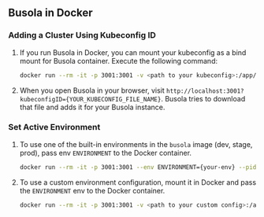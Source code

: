 ## Busola in Docker

### Adding a Cluster Using Kubeconfig ID

1. If you run Busola in Docker, you can mount your kubeconfig as a bind mount for Busola container. Execute the following command:

   ```bash
   docker run --rm -it -p 3001:3001 -v <path to your kubeconfig>:/app/core-ui/kubeconfig/<your kubeconfig file name> --pid=host --name busola europe-docker.pkg.dev/kyma-project/prod/busola:latest
   ```

2. When you open Busola in your browser, visit `http://localhost:3001?kubeconfigID={YOUR_KUBECONFIG_FILE_NAME}`. Busola tries to download that file and adds it for your Busola instance.

### Set Active Environment

1. To use one of the built-in environments in the `busola` image (dev, stage, prod), pass env `ENVIRONMENT` to the Docker container.

   ```bash
   docker run --rm -it -p 3001:3001 --env ENVIRONMENT={your-env} --pid=host --name busola europe-docker.pkg.dev/kyma-project/prod/busola:latest
   ```

2. To use a custom environment configuration, mount it in Docker and pass the `ENVIRONMENT` env to the Docker container.
   ```bash
   docker run --rm -it -p 3001:3001 -v <path to your custom config>:/app/core-ui/environments/ --env ENVIRONMENT={your-env} --pid=host --name busola europe-docker.pkg.dev/kyma-project/prod/busola:latest
   ```
